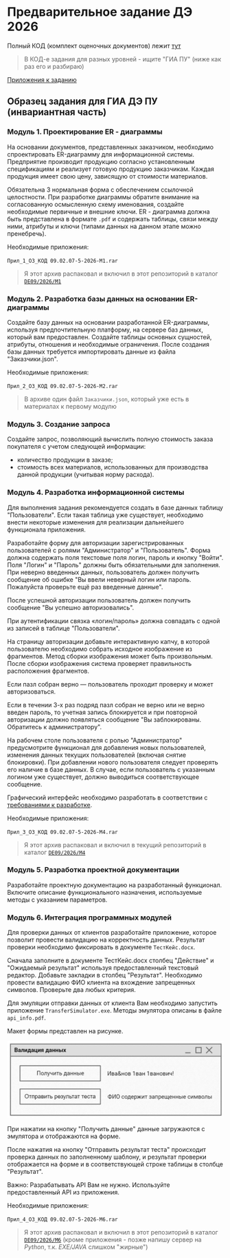 # Предварительное задание ДЭ 2026

Полный КОД (комплект оценочных документов) лежит [тут](https://bom.firpo.ru/file/public/117431/%D0%9A%D0%9E%D0%94%2009.02.07-5-2026%20%D0%A2%D0%BE%D0%BC%201.pdf)

>В КОД-е задания для разных уровней - ищите "ГИА ПУ" (ниже как раз его и разбираю)

[Приложения к заданию](https://bom.firpo.ru/file/public/105050/%D0%9F%D1%80%D0%B8%D0%BB_%D0%9E%D0%97_%D0%9A%D0%9E%D0%94%2009.02.07-5-2026.zip)

## Образец задания для ГИА ДЭ ПУ (инвариантная часть)

### Модуль 1. Проектирование ER - диаграммы

На основании документов, представленных заказчиком, необходимо спроектировать ER-диаграмму для информационной системы. Предприятие производит продукцию согласно установленным спецификациям и реализует готовую продукцию заказчикам. Каждая продукция имеет свою цену, зависящую от стоимости материалов.

Обязательна 3 нормальная форма с обеспечением ссылочной целостности. При разработке диаграммы обратите внимание на согласованную осмысленную схему именования, создайте необходимые первичные и внешние ключи. ER - диаграмма должна быть представлена в формате `.pdf` и содержать таблицы, связи между ними, атрибуты и ключи (типами данных на данном этапе можно пренебречь).

Необходимые приложения:

`Прил_1_ОЗ_КОД 09.02.07-5-2026-М1.rar`

>Я этот архив распаковал и включил в этот репозиторий в каталог [`DE09/2026/M1`](../DE09/2026/M1)

### Модуль 2. Разработка базы данных на основании ER-диаграммы

Создайте базу данных на основании разработанной ER-диаграммы, используя предпочтительную платформу, на сервере баз данных, который вам предоставлен. Создайте таблицы основных сущностей, атрибуты, отношения и необходимые ограничения. После создания базы данных требуется импортировать данные из файла "Заказчики.json".

Необходимые приложения:

`Прил_2_ОЗ_КОД 09.02.07-5-2026-М2.rar`

>В архиве один файл `Заказчики.json`, который уже есть в материалах к первому модулю

### Модуль 3. Создание запроса

Создайте запрос, позволяющий вычислить полную стоимость заказа покупателя с учетом следующей информации:

- количество продукции в заказе;
- стоимость всех материалов, использованных для производства данной продукции (учитывая норму расхода).

### Модуль 4. Разработка информационной системы

Для выполнения задания рекомендуется создать в базе данных таблицу "Пользователи". Если такая таблица уже существует, необходимо внести некоторые изменения для реализации дальнейшего функционала приложения.

Разработайте форму для авторизации зарегистрированных пользователей с ролями "Администратор" и "Пользователь". Форма должна содержать поля текстовые поля логин, пароль и кнопку "Войти". Поля "Логин" и "Пароль" должны быть обязательными для заполнения. При неверно введенных данных, пользователь должен получить сообщение об ошибке "Вы ввели неверный логин или пароль. Пожалуйста проверьте ещё раз введенные данные".

После успешной авторизации пользователь должен получить сообщение "Вы успешно авторизовались".

При аутентификации связка «логин/пароль» должна совпадать с одной из записей в таблице "Пользователи".

На страницу авторизации добавьте интерактивную капчу, в которой пользователю необходимо собрать исходное изображение из фрагментов.
Метод сборки изображения может быть произвольным. После сборки изображения система проверяет правильность расположения фрагментов.

Если пазл собран верно — пользователь проходит проверку и может авторизоваться.

Если в течении 3-х раз подряд пазл собран не верно или не верно введен пароль, то учетная запись блокируется и при повторной авторизации должно появляться сообщение "Вы заблокированы. Обратитесь к администратору".

На рабочем столе пользователя с ролью "Администратор" предусмотрите функционал для добавления новых пользователей, изменения данных текущих пользователей (включая снятие блокировки). При добавлении нового пользователя следует проверять его наличие в базе данных.
В случае, если пользователь с указанным логином уже существует, должно выводиться соответствующее сообщение.

Графический интерфейс необходимо разработать в соответствии с [требованиями к разработке](../DE09/2026/M4/Требования%20к%20разработке.pdf).

Необходимые приложения:

`Прил_3_ОЗ_КОД 09.02.07-5-2026-М4.rar`

>Я этот архив распаковал и включил в текущий репозиторий в каталог [`DE09/2026/M4`](../DE09/2026/M4)

### Модуль 5. Разработка проектной документации

Разработайте проектную документацию на разработанный функционал.
Включите описание функционального назначения, используемые методы с указанием параметров.

### Модуль 6. Интеграция программных модулей

Для проверки данных от клиентов разработайте приложение, которое позволит провести валидацию на корректность данных. Результат проверки необходимо фиксировать в документе `ТестКейс.docx`.

Сначала заполните в документе ТестКейс.docx столбец "Действие" и "Ожидаемый результат" используя предоставленный текстовый редактор. Добавьте закладки в столбец "Результат". Необходимо провести валидацию ФИО клиента на вхождение запрещенных символов. Проверьте два любых критерия.

Для эмуляции отправки данных от клиента Вам необходимо запустить приложение `TransferSimulator.exe`. Методы эмулятора описаны в файле `api_info.pdf`.

Макет формы представлен на рисунке.

![Макет окна приложения валидации данных](../img/de2026_01.png)

При нажатии на кнопку "Получить данные" данные загружаются с эмулятора и отображаются на форме.

После нажатия на кнопку "Отправить результат теста" происходит проверка данных по заполненному шаблону, и результат проверки
отображается на форме и в соответствующей строке таблицы в столбце "Результат".

Важно: Разрабатывать API Вам не нужно. Используйте предоставленный API из приложения.

Необходимые приложения:

`Прил_4_ОЗ_КОД 09.02.07-5-2026-М6.rar`

>Я этот архив распаковал и включил в этот репозиторий в каталог [`DE09/2026/M6`](../DE09/2026/M6) (кроме приложения - позже напишу сервер на _Python_, т.к. _EXE/JAVA_ слишком "жирные")
